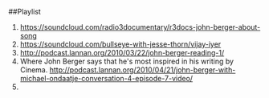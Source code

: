 ##Playlist

1. https://soundcloud.com/radio3documentary/r3docs-john-berger-about-song
2. https://soundcloud.com/bullseye-with-jesse-thorn/vijay-iyer
3. http://podcast.lannan.org/2010/03/22/john-berger-reading-1/
4. Where John Berger says that he's most inspired in his writing by Cinema. http://podcast.lannan.org/2010/04/21/john-berger-with-michael-ondaatje-conversation-4-episode-7-video/
5. 